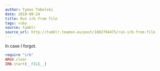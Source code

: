 ```yaml
---
author: Tymon Tobolski
date: 2010-08-24
title: Run irb from file
tags: ruby
source: tumblr
source_url: http://tumblr.teamon.eu/post/1002794475/run-irb-from-file
---
```


In case I forgot.

```ruby
require "irb"
ARGV.clear
IRB.start(__FILE__)
```
